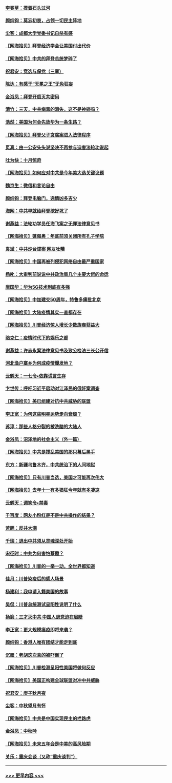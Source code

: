 #### [李春草：摸着石头过河](../pages/nsc993/n12491121.md?t=10220751) 
#### [颜纯钩：莫忘初衷，占领一切民主阵地](../pages/nsc993/n12490965.md?t=10220751) 
#### [尘客：成都大学党委书记自杀有感](../pages/nsc993/n12490950.md?t=10220751) 
#### [【网海拾贝】拜登经济学会让美国付出代价](../pages/nsc993/n12489662.md?t=10220751) 
#### [【网海拾贝】中共的拜登总统梦碎了](../pages/nsc993/n12487896.md?t=10220751) 
#### [祝君安：竞选与保党（三章）](../pages/nsc993/n12487258.md?t=10220751) 
#### [陈达：有感于“无冕之王”无免狂妄](../pages/nsc993/n12485133.md?t=10220751) 
#### [金浴凤：拜登开启灭共密码](../pages/nsc993/n12485125.md?t=10220751) 
#### [清竹：三天，中共病毒的消失，这不是神迹吗？](../pages/nsc993/n12485027.md?t=10220751) 
#### [浩然：美国为何会先放华为一条生路？](../pages/nsc993/n12484997.md?t=10220751) 
#### [【网海拾贝】拜登父子贪腐案进入法律程序](../pages/nsc993/n12484957.md?t=10220751) 
#### [觅真：由一公安头头说坚决不再参与迫害法轮功说起](../pages/nsc993/n12484212.md?t=10220751) 
#### [吐为快：十月惊奇](../pages/nsc993/n12484172.md?t=10220751) 
#### [【网海拾贝】如何应对中共是今年美大选关键议题](../pages/nsc993/n12483755.md?t=10220751) 
#### [魏京生：微信和言论自由](../pages/nsc993/n12483372.md?t=10220751) 
#### [颜纯钩：拜登电脑门，选情凶多吉少](../pages/nsc993/n12482666.md?t=10220751) 
#### [海网：中共早就给拜登挖好坑了](../pages/nsc993/n12482660.md?t=10220751) 
#### [谢燕益：法轮功学员任海飞案之无罪法律意见书](../pages/nsc993/n12482512.md?t=10220751) 
#### [【网海拾贝】蓬佩奥：年底前须关闭所有孔子学院](../pages/nsc993/n12482443.md?t=10220751) 
#### [袁斌：中共炒台谍案 网友吐糟](../pages/nsc993/n12481564.md?t=10220751) 
#### [【网海拾贝】中国再被列侵犯网络自由最严重国家](../pages/nsc993/n12479643.md?t=10220751) 
#### [杨叱：大审判前说说中共政治局几个主要大佬的命运](../pages/nsc993/n12477527.md?t=10220751) 
#### [唐国华：华为5G技术到底有多强](../pages/nsc993/n12477483.md?t=10220751) 
#### [【网海拾贝】中加建交50周年，特鲁多痛批北京](../pages/nsc993/n12476892.md?t=10220751) 
#### [【网海拾贝】大陆疫情其实一直都存在](../pages/nsc993/n12473948.md?t=10220751) 
#### [【网海拾贝】川普经济惊人增长少数族裔获益大](../pages/nsc993/n12471565.md?t=10220751) 
#### [骆克仁：疫情时代下的娱乐之都](../pages/nsc993/n12471312.md?t=10220751) 
#### [谢燕益：许志永案法律意见书及致公检法三长公开信](../pages/nsc993/n12470870.md?t=10220751) 
#### [河北渔户寨乡为何成疫情爆发地？](../pages/nsc993/n12464936.md?t=10220751) 
#### [云鹤天：一七令▪依靠谎言生存](../pages/nsc993/n12470034.md?t=10220751) 
#### [卞世传：呼吁习近平启动对江泽民的俄奸案调查](../pages/nsc993/n12469722.md?t=10220751) 
#### [【网海拾贝】美已组建对抗中共威胁的联盟](../pages/nsc993/n12469018.md?t=10220751) 
#### [李正宽：为何这些明星运势走向衰颓？](../pages/nsc993/n12468730.md?t=10220751) 
#### [苏淳：那些人格分裂的被洗脑的大陆人](../pages/nsc993/n12467858.md?t=10220751) 
#### [金浴凤：沼泽地的社会主义（外一篇）](../pages/nsc993/n12467792.md?t=10220751) 
#### [【网海拾贝】中共是搅乱美国的那只幕后黑手](../pages/nsc993/n12467700.md?t=10220751) 
#### [东方：新疆乌鲁木齐，中共统治下的人间地狱](../pages/nsc993/n12466075.md?t=10220751) 
#### [【网海拾贝】只有川普当选，美国才可能再次伟大](../pages/nsc993/n12466013.md?t=10220751) 
#### [【网海拾贝】去年十一有多猖狂今年就有多凄凉](../pages/nsc993/n12463649.md?t=10220751) 
#### [云鹤天：调笑令▪禁毒](../pages/nsc993/n12462975.md?t=10220751) 
#### [千百度：网友小粉红是不是中共操作的结果？](../pages/nsc993/n12461025.md?t=10220751) 
#### [苦胆：反共大潮](../pages/nsc993/n12459469.md?t=10220751) 
#### [千瑞：退出中共须从灵魂深处开始](../pages/nsc993/n12459437.md?t=10220751) 
#### [宋征时：中共为何害怕蔡霞？](../pages/nsc993/n12459097.md?t=10220751) 
#### [【网海拾贝】川普的一举一动，全世界都知道](../pages/nsc993/n12458825.md?t=10220751) 
#### [佳月：川普染疫后的感人场景](../pages/nsc993/n12456994.md?t=10220751) 
#### [杨建利：我申请入籍美国的故事](../pages/nsc993/n12455635.md?t=10220751) 
#### [吴侃：川普总统测试呈阳性说明了什么](../pages/nsc993/n12451869.md?t=10220751) 
#### [扬箭：三才灭中共 中国人退党迫在眉睫](../pages/nsc993/n12451842.md?t=10220751) 
#### [李正宽：更大规模瘟疫即将来袭？](../pages/nsc993/n12451455.md?t=10220751) 
#### [颜纯钩：香港人唯有团结才能走到底](../pages/nsc993/n12450870.md?t=10220751) 
#### [沉雁：老胡这次真的被吓倒了](../pages/nsc993/n12449796.md?t=10220751) 
#### [【网海拾贝】川普检测呈阳性美国将做何反应](../pages/nsc993/n12449042.md?t=10220751) 
#### [【网海拾贝】美国正构建全球联盟对冲中共威胁](../pages/nsc993/n12446580.md?t=10220751) 
#### [祝君安：庚子秋月夜](../pages/nsc993/n12445870.md?t=10220751) 
#### [尘客：中秋望月有怀](../pages/nsc993/n12444632.md?t=10220751) 
#### [【网海拾贝】中共是中国实现民主的拦路虎](../pages/nsc993/n12443573.md?t=10220751) 
#### [金浴凤：中秋吟](../pages/nsc993/n12441773.md?t=10220751) 
#### [【网海拾贝】未来五年会是中美的高风险期](../pages/nsc993/n12440760.md?t=10220751) 
#### [关乐：重庆会谈（又称“重庆谈判”）](../pages/nsc993/n12437525.md?t=10220751) 

----
#### [ >>> 更早内容 <<< ](../indexes/nsc993-earlier.md)
